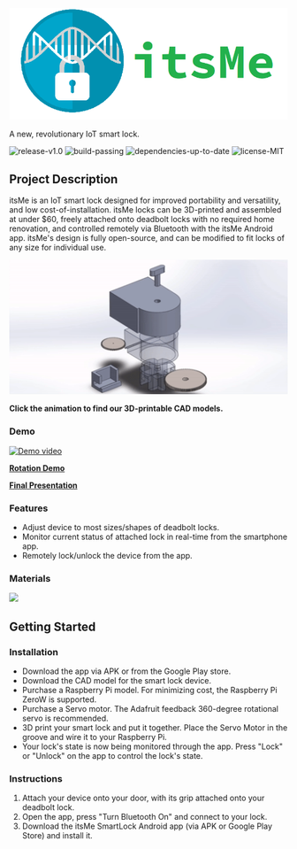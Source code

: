 ![Logo](/demos/Snapshots/Final/logo2.png)

A new, revolutionary IoT smart lock.

![release-v1.0](https://img.shields.io/badge/release-v1.0-blue)
![build-passing](https://img.shields.io/badge/build-passing-brightgreen)
![dependencies-up-to-date](https://img.shields.io/badge/dependencies-up%20to%20date-brightgreen)
![license-MIT](https://img.shields.io/badge/license-MIT-green)



## Project Description

itsMe is an IoT smart lock designed for improved portability and versatility, and low cost-of-installation. itsMe locks can be 3D-printed and assembled at under $60, freely attached onto deadbolt locks with no required home renovation, and controlled remotely via Bluetooth with the itsMe Android app. itsMe's design is fully open-source, and can be modified to fit locks of any size for individual use. 

[![CAD Model](/demos/Snapshots/Final/CAD.gif)](/demos/CAD)

**Click the animation to find our 3D-printable CAD models.**

### Demo
[![Demo video](https://img.youtube.com/vi/Y3_GFy8Gmhg/maxresdefault.jpg)](https://www.youtube.com/watch?v=Y3_GFy8Gmhg)

**[Rotation Demo](https://www.youtube.com/watch?v=DRbHsR_Iyws)**

**[Final Presentation](https://www.youtube.com/watch?v=xuYFx85O6f8)**

### Features
- Adjust device to most sizes/shapes of deadbolt locks.
- Monitor current status of attached lock in real-time from the smartphone app.
- Remotely lock/unlock the device from the app.

### Materials
![](https://i.imgur.com/hORWZto.jpg)

## Getting Started
### Installation
- Download the app via APK or from the Google Play store.
- Download the CAD model for the smart lock device.
- Purchase a Raspberry Pi model. For minimizing cost, the Raspberry Pi ZeroW is supported.
- Purchase a Servo motor. The Adafruit feedback 360-degree rotational servo is recommended. 
- 3D print your smart lock and put it together. Place the Servo Motor in the groove and wire it to your Raspberry Pi.
- Your lock's state is now being monitored through the app. Press "Lock" or "Unlock" on the app to control the lock's state.

### Instructions
1. Attach your device onto your door, with its grip attached onto your deadbolt lock.
2. Open the app, press "Turn Bluetooth On" and connect to your lock. 
3. Download the itsMe SmartLock Android app (via APK or Google Play Store) and install it.
